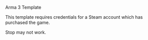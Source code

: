 Arma 3 Template

This template requires credentials for a Steam account which has purchased the game.

Stop may not work.
